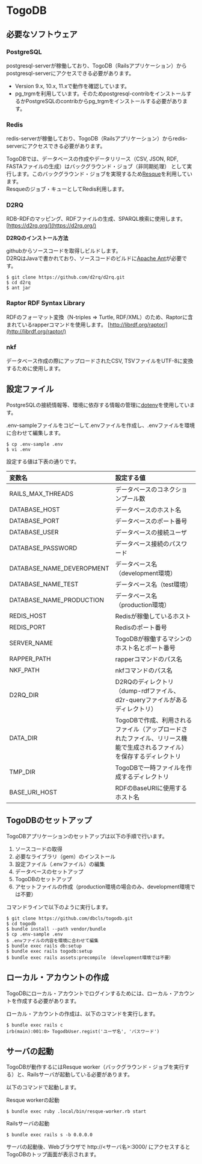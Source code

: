 # TogoDB

## 必要なソフトウェア
### PostgreSQL
postgresql-serverが稼働しており、TogoDB（Railsアプリケーション）からpostgresql-serverにアクセスできる必要があります。
* Version 9.x, 10.x, 11.xで動作を確認しています。
* pg_trgmを利用しています。そのためpostgresql-contribをインストールするかPostgreSQLのcontribからpg_trgmをインストールする必要があります。

### Redis
redis-serverが稼働しており、TogoDB（Railsアプリケーション）からredis-serverにアクセスできる必要があります。

TogoDBでは、データベースの作成やデータリリース（CSV, JSON, RDF, FASTAファイルの生成）はバックグラウンド・ジョブ（非同期処理）
として実行します。このバックグラウンド・ジョブを実現するため[Resque](https://github.com/resque/resque)を利用しています。  
Resqueのジョブ・キューとしてRedis利用します。
  
### D2RQ
RDB-RDFのマッピング、RDFファイルの生成、SPARQL検索に使用します。  
[https://d2rq.org/](https://d2rq.org/)  

**D2RQのインストール方法**

githubからソースコードを取得しビルドします。  
D2RQはJavaで書かれており、ソースコードのビルドに[Apache Ant](https://ant.apache.org/)が必要です。
```
$ git clone https://github.com/d2rq/d2rq.git
$ cd d2rq
$ ant jar
```

### Raptor RDF Syntax Library
RDFのフォーマット変換（N-triples => Turtle, RDF/XML）のため、Raptorに含まれているrapperコマンドを使用します。
[http://librdf.org/raptor/](http://librdf.org/raptor/)  

### nkf
データベース作成の際にアップロードされたCSV, TSVファイルをUTF-8に変換するために使用します。

## 設定ファイル
PostgreSQLの接続情報等、環境に依存する情報の管理に[dotenv](https://github.com/bkeepers/dotenv/)を使用しています。

.env-sampleファイルをコピーして.envファイルを作成し、.envファイルを環境に合わせて編集します。
```
$ cp .env-sample .env
$ vi .env
```

設定する値は下表の通りです。

|変数名|設定する値|
|:--|:--|
|RAILS_MAX_THREADS|データベースのコネクションプール数|
|DATABASE_HOST|データベースのホスト名|
|DATABASE_PORT|データベースのポート番号|
|DATABASE_USER|データベースの接続ユーザ|
|DATABASE_PASSWORD|データベース接続のパスワード|
|DATABASE_NAME_DEVEROPMENT|データベース名（development環境）|
|DATABASE_NAME_TEST|データベース名（test環境）|
|DATABASE_NAME_PRODUCTION|データベース名（production環境）|
|REDIS_HOST|Redisが稼働しているホスト|
|REDIS_PORT|Redisのポート番号|
|SERVER_NAME|TogoDBが稼働するマシンのホスト名とポート番号|
|RAPPER_PATH|rapperコマンドのパス名|
|NKF_PATH|nkfコマンドのパス名|
|D2RQ_DIR|D2RQのディレクトリ（dump-rdfファイル、d2r-queryファイルがあるディレクトリ）|
|DATA_DIR|TogoDBで作成、利用されるファイル（アップロードされたファイル、リリース機能で生成されるファイル）を保存するディレクトリ|
|TMP_DIR|TogoDBで一時ファイルを作成するディレクトリ|
|BASE_URI_HOST|RDFのBaseURIに使用するホスト名|

## TogoDBのセットアップ
TogoDBアプリケーションのセットアップは以下の手順で行います。
1. ソースコードの取得
2. 必要なライブラリ（gem）のインストール
3. 設定ファイル（.envファイル）の編集
4. データベースのセットアップ
5. TogoDBのセットアップ
6. アセットファイルの作成（production環境の場合のみ、development環境では不要）

コマンドラインで以下のように実行します。
```
$ git clone https://github.com/dbcls/togodb.git
$ cd togodb
$ bundle install --path vendor/bundle
$ cp .env-sample .env
$ .envファイルの内容を環境に合わせて編集
$ bundle exec rails db:setup
$ bundle exec rails togodb:setup
$ bundle exec rails assets:precompile　（development環境では不要）
```

## ローカル・アカウントの作成
TogoDBにローカル・アカウントでログインするためには、ローカル・アカウントを作成する必要があります。 

ローカル・アカウントの作成は、以下のコマンドを実行します。
```
$ bundle exec rails c
irb(main):001:0> TogodbUser.regist('ユーザ名', 'パスワード')
```

## サーバの起動
TogoDBが動作するにはResque worker（バックグラウンド・ジョブを実行する）と、Railsサーバが起動している必要があります。  

以下のコマンドで起動します。

Resque workerの起動
```
$ bundle exec ruby .local/bin/resque-worker.rb start
```
 
Railsサーバの起動
```
$ bundle exec rails s -b 0.0.0.0
```

サーバの起動後、Webブラウザで http://<サーバ名>:3000/ にアクセスするとTogoDBのトップ画面が表示されます。
